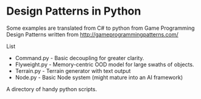 Design Patterns in Python
==============

Some examples are translated from C# to python from 
Game Programming Design Patterns written from http://gameprogrammingpatterns.com/

List
- Command.py - Basic decoupling for greater clarity.
- Flyweight.py - Memory-centric OOD model for large swaths of objects.
- Terrain.py - Terrain generator with text output
- Node.py - Basic Node system (might mature into an AI framework)

A directory of handy python scripts.
